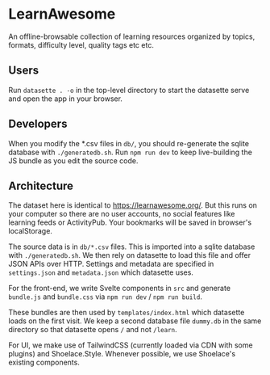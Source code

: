 # LearnAwesome

An offline-browsable collection of learning resources organized by topics, formats, difficulty level, quality tags etc etc.

## Users

Run `datasette . -o` in the top-level directory to start the datasette serve and open the app in your browser.

## Developers

When you modify the *.csv files in `db/`, you should re-generate the sqlite database with `./generatedb.sh`.
Run `npm run dev` to keep live-building the JS bundle as you edit the source code.

## Architecture

The dataset here is identical to https://learnawesome.org/. But this runs on your computer so there are no user accounts, no social features like learning feeds or ActivityPub. Your bookmarks will be saved in browser's localStorage.

The source data is in `db/*.csv` files. This is imported into a sqlite database with `./generatedb.sh`.
We then rely on datasette to load this file and offer JSON APIs over HTTP.
Settings and metadata are specified in `settings.json` and `metadata.json` which datasette uses.

For the front-end, we write Svelte components in `src` and generate `bundle.js` and `bundle.css` via `npm run dev` / `npm run build`.

These bundles are then used by `templates/index.html` which datasette loads on the first visit. We keep a second database file `dummy.db` in the same directory so that datasette opens `/` and not `/learn`.

For UI, we make use of TailwindCSS (currently loaded via CDN with some plugins) and Shoelace.Style. Whenever possible, we use Shoelace's existing components.